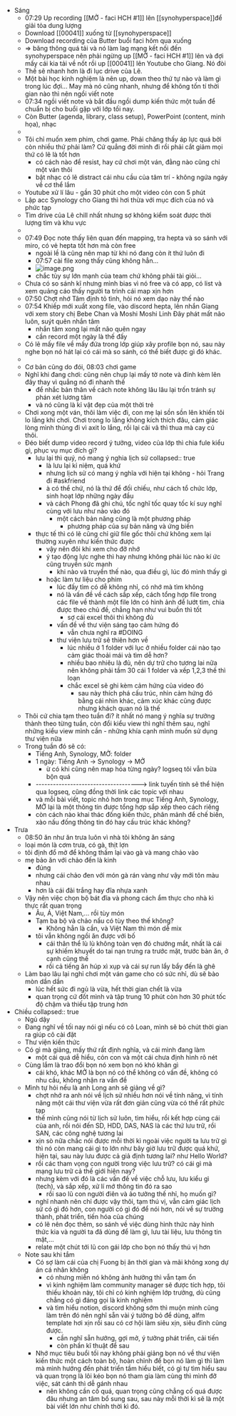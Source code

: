 - Sáng
	- 07:29 Up recording [[MỞ - faci HCH #1]] lên [[synohyperspace]]để giải tỏa dung lượng
	- Download [[00041]] xuống từ [[synohyperspace]]
	- Download recording của Butter buổi faci hôm qua xuống
	- => băng thông quá tải và nó làm lag mạng kết nối đến synohyperspace nên phải ngừng up [[MỞ - faci HCH #1]] lên và đợi mấy cái kia tải về nốt rồi up [[00041]] lên Youtube cho Giang. Nó đòi
	- Thế sẽ nhanh hơn là đi lục drive của Lê.
	- Một bài học kinh nghiệm là nên up, down theo thứ tự nào và làm gì trong lúc đợi... May mà nó cũng nhanh, nhưng để không tốn tí thời gian nào thì nên ngồi viết note
	- 07:34 ngồi viết note và bắt đầu ngồi dump kiến thức một tuần để chuẩn bị cho buổi gặp với lớp tối nay.
	- Còn Butter (agenda, library, class setup), PowerPoint (content, minh họa), nhạc
	-
	- Tôi chỉ muốn xem phim, chơi game. Phải chăng thấy áp lực quá bởi còn nhiều thứ phải làm? Cứ quẳng đời mình đi rồi phải cắt giảm mọi thứ có lẽ là tốt hơn
		- có cách nào để resist, hay cứ chơi một ván, đằng nào cũng chỉ một ván thôi
		- bật nhạc có lẽ distract cái nhu cầu của tâm trí - không ngứa ngáy về cơ thể lắm
	- Youtube xử lí lâu - gần 30 phút cho một video cỏn con 5 phút
	- Lập acc Synology cho Giang thì hơi thừa với mục đích của nó và phức tạp
	- Tìm drive của Lê chill nhất nhưng sợ không kiểm soát được thời lượng tìm và khu vực
	-
	- 07:49 Đọc note thấy liên quan đến mapping, tra hepta và so sánh với miro, có vẻ hepta tốt hơn mà còn free
		- ngoài lề là cũng nên map từ khi nó đang còn ít thứ luôn đi
		- 07:57 cài file xong thấy cũng không hẳn...
		- ![image.png](../assets/image_1662857880474_0.png)
		- chắc tùy sự lớn mạnh của team chứ không phải tài giỏi...
	- Chưa có so sánh kĩ nhưng mình bias vì nó free và có app, có list và xem quảng cáo thấy người ta trình cái map xịn hơn
	- 07:50 Chợt nhớ Tâm định tỏ tình, hỏi nó xem dạo này thế nào
	- 07:54 Khiếp mới xuất xong file, vào discord hepta, lên nhắn Giang với xem story chị Bebe Chan và Moshi Moshi Linh Đây phát mất não luôn, suýt quên nhắn tâm
		- nhắn tâm xong lại mất não quên ngay
		- cần record một ngày là thế đấy
	- Có lẽ mấy file về mấy đứa trong lớp giúp xây profile bọn nó, sau này nghe bọn nó hát lại có cái mà so sánh, có thể biết được gì đó khác.
	-
	- Cơ bản cũng do đói, 08:03 chơi game
	- Nghĩ khi đang chơi: cũng nên chụp lại mấy tờ note và đính kèm lên đây thay vì quẳng nó đi nhanh thế
		- để nhắc bản thân về cách note không lâu lâu lại trốn tránh sự phán xét lương tâm
		- và nó cũng là kỉ vật đẹp của một thời trẻ
	- Chơi xong một ván, thôi làm việc đi, con mẹ lại sồn sồn lên khiến tôi lo lắng khi chơi. Chơi trong lo lắng không kích thích đâu, cảm giác lòng mình thủng đi vì axit lo lắng, rồi lại cãi vã thì thua mà cay cú thôi.
	- Đéo biết dump video record ý tưởng, video của lớp thì chia fule kiểu gì, phục vụ mục đích gì?
		- lưu lại thì quý, nó mang ý nghia lịch sử
		  collapsed:: true
			- là lưu lại kỉ niệm, quá khứ
			- nhưng lịch sử có mang ý nghĩa với hiện tại không - hỏi Trang đi #askfriend
			- à có thể chứ, nó là thứ để đối chiếu, như cách tổ chức lớp, sinh hoạt lớp những ngày đầu
			- và cách Phong đã ghi chú, tốc nghĩ tốc quay tốc kí suy nghĩ cùng với lưu như nào vào đó
				- một cách bản năng cũng là một phương pháp
					- phương pháp của sự bản năng và ứng biến
		- thực tế thì có lẽ cũng chỉ giữ file gốc thôi chứ không xem lại thường xuyên như kiến thức được
			- vậy nên đôi khi xem cho đỡ nhớ
			- ý tạo động lực nghe thì hay nhưng không phải lúc nào kí ức cũng truyền sức mạnh
				- khi nào và truyền thế nào, qua điều gì, lúc đó mình thấy gì
			- hoặc làm tư liệu cho phim
				- lúc đấy tìm có dễ không nhỉ, có nhớ mà tìm không
				- nó là vấn đề về cách sắp xếp, cách tổng hợp file trong các file về thành một file lớn có hình ảnh để lướt tìm, chia được theo chủ đề, chẳng hạn như vui buồn thì tốt
					- sợ cái excel thôi thì không đủ
				- vấn đề về thư viện sáng tạo cảm hứng đó
					- vẫn chưa nghĩ ra #DOING
				- thư viện lưu trữ sẽ thiên hơn về
					- lúc nhiều ở 1 folder với lục ở nhiều folder cái nào tạo cảm giác thoải mái và tìm dễ hơn?
					- nhiều bao nhiêu là đủ, nên dự trữ cho tương lai nữa nên không phải tầm 30 cái 1 folder và xếp 1,2,3 thế thì loạn
					- chắc excel sẽ ghi kèm cảm hứng của video đó
						- sau này thích phá cấu trúc, nhìn cảm hứng đó bằng cái nhìn khác, cảm xúc khác cũng được nhưng khách quan nó là thế
	- Thôi cứ chia tạm theo tuần đi? ít nhất nó mang ý nghĩa sự trưởng thành theo từng tuần, còn đổi kiểu view thì nghĩ thêm sau, nghĩ những kiểu view mình cần - những khía cạnh mình muốn sử dụng thư viện nữa
	- Trong tuần đó sẽ có:
		- Tiếng Anh, Synology, MỞ: folder
		- 1 ngày: Tiếng Anh -> Synology -> MỞ
			- ừ có khi cũng nên map hóa từng ngày? logseq tôi vẫn bừa bộn quá
		- ------------------------------------> link tuyến tính sẽ thể hiện qua logseq, cũng đồng thời link các topic với nhau
		- và mỗi bài viết, topic nhỏ hơn trong mục Tiếng Anh, Synology, MỞ lại là một thông tin được tổng hợp sắp xếp theo cách riêng
		- còn cách nào khai thác đống kiến thức, phân mảnh để chế biến, xào nấu đống thông tin đó hay cấu trúc khác không?
- Trưa
	- 08:50 ăn như ăn trưa luôn vì nhà tôi không ăn sáng
	- loại món là cơm trưa, có gà, thịt lợn
	- tôi định đổ mở để không thấm lại vào gà và mang chảo vào
	- mẹ bảo ăn với chảo đến là kinh
		- đúng
		- nhưng cái chảo đen với món gà rán vàng như vậy mới tôn màu nhau
		- hơn là cái đãi trắng hay đĩa nhựa xanh
	- Vậy nên việc chọn bộ bát đĩa và phong cách ẩm thực cho nhà kì thực rất quan trọng
		- Âu, Á, Việt Nam,... rồi tùy món
		- Tạm ba bộ và chảo nấu có tùy theo thế không?
			- Không hẳn là cần, và Việt Nam thì món dễ mix
		- tôi vẫn không ngồi ăn được với bố
			- cái thân thể lù lù không toàn vẹn đó chướng mắt, nhất là cái sự khiếm khuyết do tai nạn trưng ra trước mặt, trước bàn ăn, ở cạnh cũng thế
			- rồi cả tiếng ăn húp xì xụp và cái sự run lẩy bẩy đến là ghê
	- Làm bao lâu lại nghỉ chơi một ván game cho có sức nhỉ, dù sẽ bào mòn dần dần
		- lúc hết sức đi ngủ là vừa, hết thời gian chết là vừa
		- quan trọng cứ đốt mình và tập trung 10 phút còn hơn 30 phút tốc độ chậm và thiếu tập trung hơn
- Chiều
  collapsed:: true
	- Ngủ dậy
	- Đang nghĩ về tối nay nói gì nếu có cô Loan, mình sẽ bỏ chút thời gian ra giúp cô cài đặt
	- Thư viện kiến thức
	- Có gì mà giảng, mấy thứ rất định nghĩa, và cái mình đang làm
		- một cái quá dễ hiểu, cỏn con và một cái chưa định hình rõ nét
	- Cùng lắm là trao đổi bọn nó xem bọn nó khó khăn gì
		- cái khó, khác MỞ là bọn nó có thể không có vấn đề, không có nhu cầu, không nhận ra vấn đề
	- Mình tự hỏi nếu là anh Long anh sẽ giảng về gì?
		- chợt nhớ ra anh nói về lịch sử nhiều hơn nói về tính năng, vì tính năng một cái thư viện vừa rất đơn giản cũng vừa có thể rất phức tạp
		- thế mình cũng nói từ lịch sử luôn, tìm hiểu, rồi kết hợp cùng cái của anh, rồi nói đến SD, HDD, DAS, NAS là các thứ lưu trữ, rồi SAN, các công nghệ tương lai
		- xịn sò nữa chắc nói được mỗi thời kì ngoài việc người ta lưu trữ gì thì nó còn mang cái gì to lớn như bây giờ lưu trữ được quá khứ, hiện tại, sau này lưu được cả giả định tương lai? như Hello World?
		- rồi các tham vọng con người trong việc lưu trữ? có cái gì mà mạng lưu trữ cả thế giới hiện nay?
		- nhưng kèm với đó là các vấn đề về việc chỗ lưu, lưu kiểu gì (tech), và sắp xếp, xử lí mớ thông tin đó ra sao
			- rồi sao lũ con người điên và ảo tưởng thế nhỉ, họ muốn gì?
		- nghĩ nhanh nên chỉ được vậy thôi, tạm thú vị, vẫn cảm giác lịch sử có gì đó hơn, con người có gì đó để nói hơn, nói về sự trưởng thành, phát triển, tiến hóa của chúng
		- có lẽ nên đọc thêm, so sánh về việc dùng hình thức này hình thức kia và người ta đã dùng để làm gì, lưu tài liệu, lưu thông tin mật,...
		- relate một chút tới lũ con gái lớp cho bọn nó thấy thú vị hơn
	- Note sau khi tắm
		- Có sợ làm cái của chị Fuong bị ăn thời gian và mãi không xong dự án cá nhân không
			- có nhưng miễn nó không ảnh hưởng thì vẫn tạm ổn
			- vì kinh nghiệm làm community manager sẽ được tích hợp, tôi thiếu khoản này, tôi chỉ có kinh nghiệm lớp trưởng, dù cũng chẳng có gì đáng gọi là kinh nghiệm
			- và tìm hiểu notion, discord không sớm thì muộn mình cũng làm trên đó nên nghĩ sẵn vài ý tưởng bỏ để dùng, alfm template hơi xịn rồi sau có cơ hội làm siêu xịn, siêu đỉnh cũng được.
				- cần nghĩ sẵn hướng, gợi mở, ý tưởng phát triển, cải tiến
				- còn phần kĩ thuật để sau
		- Nhớ mục tiêu buổi tối nay không phải giảng bọn nó về thư viện kiến thức một cách toàn bộ, hoàn chỉnh để bọn nó làm gì thì làm mà mình hướng đến phát triển tầm hiểu biết, có gì tự tìm hiểu sau và quan trọng là lôi kéo bọn nó tham gia làm cùng thì mình đỡ việc, sát cánh thì dễ gánh nhau
			- nên không cần cố quá, quan trọng cũng chẳng cố quá được đâu nhưng an tâm bổ sung sau, sau này mỗi thời kì sẽ là một bài viết lớn như chính thời kì đó.